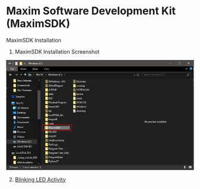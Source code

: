 # Maxim Software Development Kit (MaximSDK)

MaximSDK Installation

1. MaximSDK Installation Screenshot

![MaximSDK-Screenshot](MaximSDK-Screenshot.png)
  
2. [Blinking LED Activity](LED/main.c)

